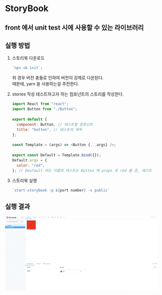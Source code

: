 # StoryBook

## front 에서 unit test 시에 사용할 수 있는 라이브러리

## 실행 방법

1. 스토리북 다운로드

   ```js
   `npx sb init`;
   ```

   위 경우 버전 충돌로 인하여 버전이 강제로 다운된다.<br/>
   때문에, yarn 을 사용하는걸 추천한다.<br/>

2. stories 작성
   테스트하고자 하는 컴포넌트의 스토리를 작성한다.<br/>

   ```js
   import React from "react";
   import Button from "./Button";

   export default {
     component: Button, // 테스트할 컴포넌트
     title: "button", // 테스트의 제목
   };

   const Template = (args) => <Button {...args} />;

   export const Default = Template.bind({});
   Default.args = {
     color: "red",
   }; // Deafault 라는 이름의 테스트는 Button 에 props 로 red 를 준, 테스트
   ```

3. 스토리북 실행

   ```js
   `start-storybook -p ${port number} -s public`
   ```

## 실행 결과

![다운로드](./img/%EC%8A%A4%ED%81%AC%EB%A6%B0%EC%83%B7%202022-12-13%20%EC%98%A4%ED%9B%84%201.33.12.png)
